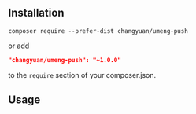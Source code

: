 ## Installation

```
composer require --prefer-dist changyuan/umeng-push
```

or add

```json
"changyuan/umeng-push": "~1.0.0"
```

to the `require` section of your composer.json.

## Usage


